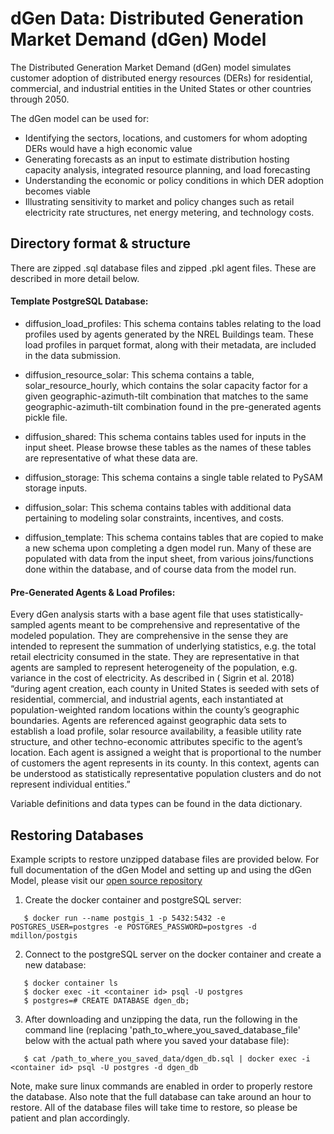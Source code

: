 # dGen Data: Distributed Generation Market Demand (dGen) Model

The Distributed Generation Market Demand (dGen) model simulates customer adoption of distributed energy resources (DERs) for residential, commercial, and industrial entities in the United States or other countries through 2050. 

The dGen model can be used for:
- Identifying the sectors, locations, and customers for whom adopting DERs would have a high economic value
- Generating forecasts as an input to estimate distribution hosting capacity analysis, integrated resource planning, and load forecasting
- Understanding the economic or policy conditions in which DER adoption becomes viable
- Illustrating sensitivity to market and policy changes such as retail electricity rate structures, net energy metering, and technology costs.



## Directory format & structure

There are zipped .sql database files and zipped .pkl agent files. These are described in more detail below.



#### Template PostgreSQL Database:

- diffusion_load_profiles: This schema contains tables relating to the load profiles used by agents generated by the NREL Buildings team. These load profiles in parquet format, along with their metadata, are included in the data submission.

- diffusion_resource_solar: This schema contains a table, solar_resource_hourly, which contains the solar capacity factor for a given geographic-azimuth-tilt combination that matches to the same geographic-azimuth-tilt combination found in the pre-generated agents pickle file.

- diffusion_shared: This schema contains tables used for inputs in the input sheet. Please browse these tables as the names of these tables are representative of what these data are.

- diffusion_storage: This schema contains a single table related to PySAM storage inputs.

- diffusion_solar: This schema contains tables with additional data pertaining to modeling solar
constraints, incentives, and costs.

- diffusion_template: This schema contains tables that are copied to make a new schema upon
completing a dgen model run. Many of these are populated with data from the input sheet, from various joins/functions done within the database, and of course data from the model run.


#### Pre-Generated Agents & Load Profiles:

Every dGen analysis starts with a base agent file that uses statistically-sampled agents meant to be comprehensive and representative of the modeled population. They are comprehensive in the sense they are intended to represent the summation of underlying statistics, e.g. the total retail electricity consumed in the state. They are representative in that agents are sampled to represent heterogeneity of the population, e.g. variance in the cost of electricity. As described in ( Sigrin et al. 2018) “during agent creation, each county in United States is seeded with sets of residential, commercial, and industrial agents, each instantiated at population-weighted random locations within the county’s geographic boundaries. Agents are referenced against geographic data sets to establish a load profile, solar resource availability, a feasible utility rate structure, and other techno-economic attributes specific to the agent’s location. Each agent is assigned a weight that is proportional to the number of customers the agent represents in its county. In this context, agents can be understood as statistically representative population clusters and do not represent individual entities.”

Variable definitions and data types can be found in the data dictionary.



## Restoring Databases

Example scripts to restore unzipped database files are provided below. For full documentation of the dGen Model and setting up and using the dGen Model, please visit our [open source repository](https://github.com/NREL/dgen)

1. Create the docker container and postgreSQL server:

```
   $ docker run --name postgis_1 -p 5432:5432 -e POSTGRES_USER=postgres -e POSTGRES_PASSWORD=postgres -d mdillon/postgis
```

2. Connect to the postgreSQL server on the docker container and create a new database:

```
   $ docker container ls
   $ docker exec -it <container id> psql -U postgres
   $ postgres=# CREATE DATABASE dgen_db;
```

3. After downloading and unzipping the data, run the following in the command line (replacing 'path_to_where_you_saved_database_file' below with the actual path where you saved your database file): 

```
   $ cat /path_to_where_you_saved_data/dgen_db.sql | docker exec -i <container id> psql -U postgres -d dgen_db
```

Note, make sure linux commands are enabled in order to properly restore the database. 
Also note that the full database can take around an hour to restore. All of the database files will take time to restore, so please be patient and plan accordingly.

